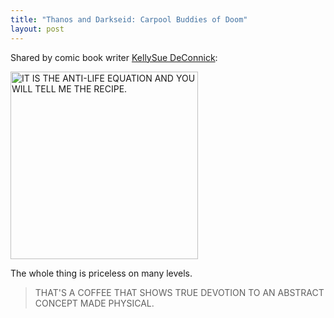 ```yaml
---
title: "Thanos and Darkseid: Carpool Buddies of Doom"
layout: post
---
```


Shared by comic book writer [KellySue DeConnick](http://kellysue.tumblr.com/post/58166187121):

<a href="http://kellysue.tumblr.com/post/58166187121"><img alt="IT IS THE ANTI-LIFE EQUATION AND YOU WILL TELL ME THE RECIPE." src="http://f.cl.ly/items/2H3E2g1l2s0s0Y3j440V/Digital%20Baubles.png" width="300"></a>

The whole thing is priceless on many levels.

> THAT'S A COFFEE THAT SHOWS TRUE DEVOTION TO AN ABSTRACT CONCEPT MADE PHYSICAL.